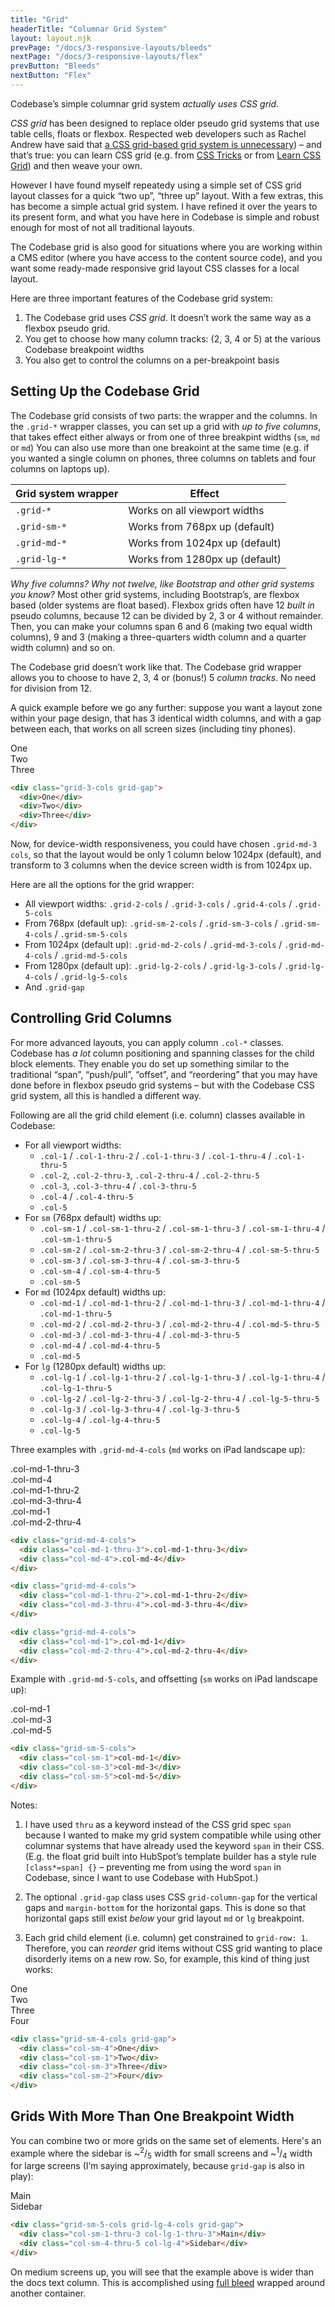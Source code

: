 ```yaml
---
title: "Grid"
headerTitle: "Columnar Grid System"
layout: layout.njk
prevPage: "/docs/3-responsive-layouts/bleeds"
nextPage: "/docs/3-responsive-layouts/flex"
prevButton: "Bleeds"
nextButton: "Flex"
---
```


<p class="t-lg t-thin">Codebase’s simple columnar grid system <em>actually uses CSS grid</em>.</p>

_CSS grid_ has been designed to replace older pseudo grid systems that use table cells, floats or flexbox. Respected web developers such as Rachel Andrew have said that [a CSS grid-based grid system is unnecessary](https://rachelandrew.co.uk/archives/2017/07/01/you-do-not-need-a-css-grid-based-grid-system/)) – and that’s true: you can learn CSS grid (e.g. from [CSS Tricks](https://css-tricks.com/snippets/css/complete-guide-grid/) or from [Learn CSS Grid](https://learncssgrid.com/)) and then weave your own.

However I have found myself repeatedy using a simple set of CSS grid layout classes for a quick “two up”, “three up” layout. With a few extras, this has become a simple actual grid system. I have refined it over the years to its present form, and what you have here in Codebase is simple and robust enough for most of not all traditional layouts.

The Codebase grid is also good for situations where you are working within a CMS editor (where you have access to the content source code), and you want some ready-made responsive grid layout CSS classes for a local layout.

Here are three important features of the Codebase grid system:

1. The Codebase grid uses _CSS grid_. It doesn’t work the same way as a flexbox pseudo grid.
2. You get to choose how many column tracks: (2, 3, 4 or 5) at the various Codebase breakpoint widths
3. You also get to control the columns on a per-breakpoint basis

## Setting Up the Codebase Grid

The Codebase grid consists of two parts: the wrapper and the columns. In the `.grid-*` wrapper classes, you can set up a grid with _up to five columns_, that takes effect either always or from one of three breakpint widths (`sm`, `md` or `md`) You can also use more than one breakoint at the same time (e.g. if you wanted a single column on phones, three columns on tablets and four columns on laptops up).

<table class="table">
  <thead>
    <tr>
      <th>Grid system wrapper</th>
      <th>Effect</th>
    </tr>
  </thead>
  <tbody>
    <tr>
      <td><code>.grid-*</code></td>
      <td>Works on all viewport widths</td>
    </tr>
    <tr>
      <td><code>.grid-sm-*</code></td>
      <td>Works from 768px up (default)</td>
    </tr>
    <tr>
      <td><code>.grid-md-*</code></td>
      <td>Works from 1024px up (default)</td>
    </tr>
    <tr>
      <td><code>.grid-lg-*</code></td>
      <td>Works from 1280px up (default)</td>
    </tr>
  </tbody>
</table>

_Why five columns? Why not twelve, like Bootstrap and other grid systems you know?_ Most other grid systems, including Bootstrap’s, are flexbox based (older systems are float based). Flexbox grids often have 12 _built in_ pseudo columns, because 12 can be divided by 2, 3 or 4 without remainder. Then, you can make your columns span 6 and 6 (making two equal width columns), 9 and 3 (making a three-quarters width column and a quarter width column) and so on.

The Codebase grid doesn’t work like that. The Codebase grid wrapper allows you to choose to have 2, 3, 4 or (bonus!) 5 _column tracks_. No need for division from 12.

A quick example before we go any further: suppose you want a layout zone within your page design, that has 3 identical width columns, and with a gap between each, that works on all screen sizes (including tiny phones).

<div class="grid-3-cols grid-gap my-6">
  <div class="b-thick b-color-success rounded p-1 t-heavy t-color-success">One</div>
  <div class="b-thick b-color-success rounded p-1 t-heavy t-color-success">Two</div>
  <div class="b-thick b-color-success rounded p-1 t-heavy t-color-success">Three</div>
</div>

```html
<div class="grid-3-cols grid-gap">
  <div>One</div>
  <div>Two</div>
  <div>Three</div>
</div>
```

Now, for device-width responsiveness, you could have chosen `.grid-md-3 cols`, so that the layout would be only 1 column below 1024px (default), and transform to 3 columns when the device screen width is from 1024px up.

Here are all the options for the grid wrapper:

* All viewport widths: `.grid-2-cols` / `.grid-3-cols` / `.grid-4-cols` / `.grid-5-cols`
* From 768px (default up): `.grid-sm-2-cols` / `.grid-sm-3-cols` / `.grid-sm-4-cols` / `.grid-sm-5-cols`
* From 1024px (default up): `.grid-md-2-cols` / `.grid-md-3-cols` / `.grid-md-4-cols` / `.grid-md-5-cols`
* From 1280px (default up): `.grid-lg-2-cols` / `.grid-lg-3-cols` / `.grid-lg-4-cols` / `.grid-lg-5-cols`
* And `.grid-gap`

## Controlling Grid Columns

For more advanced layouts, you can apply column `.col-*` classes. Codebase has _a lot_ column positioning and spanning classes for the child block elements. They enable you do set up something similar to the traditional “span”, “push/pull”, “offset”, and “reordering” that you may have done before in flexbox pseudo grid systems – but with the Codebase CSS grid system, all this is handled a different way.

Following are all the grid child element (i.e. column) classes available in Codebase:

* For all viewport widths:
    * `.col-1` / `.col-1-thru-2` / `.col-1-thru-3` / `.col-1-thru-4` / `.col-1-thru-5`
    * `.col-2`, `.col-2-thru-3`, `.col-2-thru-4` / `.col-2-thru-5`
    * `.col-3`, `.col-3-thru-4` / `.col-3-thru-5`
    * `.col-4` / `.col-4-thru-5`
    * `.col-5`
* For `sm` (768px default) widths up:
    * `.col-sm-1` / `.col-sm-1-thru-2` / `.col-sm-1-thru-3` / `.col-sm-1-thru-4` / `.col-sm-1-thru-5`
    * `.col-sm-2` / `.col-sm-2-thru-3` / `.col-sm-2-thru-4` / `.col-sm-5-thru-5`
    * `.col-sm-3` / `.col-sm-3-thru-4` / `.col-sm-3-thru-5`
    * `.col-sm-4` / `.col-sm-4-thru-5`
    * `.col-sm-5`
* For `md` (1024px default) widths up:
    * `.col-md-1` / `.col-md-1-thru-2` / `.col-md-1-thru-3` / `.col-md-1-thru-4` / `.col-md-1-thru-5`
    * `.col-md-2` / `.col-md-2-thru-3` / `.col-md-2-thru-4` / `.col-md-5-thru-5`
    * `.col-md-3` / `.col-md-3-thru-4` / `.col-md-3-thru-5`
    * `.col-md-4` / `.col-md-4-thru-5`
    * `.col-md-5`
* For `lg` (1280px default) widths up:
    * `.col-lg-1` / `.col-lg-1-thru-2` / `.col-lg-1-thru-3` / `.col-lg-1-thru-4` / `.col-lg-1-thru-5`
    * `.col-lg-2` / `.col-lg-2-thru-3` / `.col-lg-2-thru-4` / `.col-lg-5-thru-5`
    * `.col-lg-3` / `.col-lg-3-thru-4` / `.col-lg-3-thru-5`
    * `.col-lg-4` / `.col-lg-4-thru-5`
    * `.col-lg-5`

Three examples with `.grid-md-4-cols` (`md` works on iPad landscape up):

<div class="grid-md-4-cols my-3">
  <div class="col-md-1-thru-3 b-dashed p-1">.col-md-1-thru-3</div>
  <div class="col-md-4 b-dashed p-1">.col-md-4</div>
</div>
<div class="grid-md-4-cols mb-3">
  <div class="col-md-1-thru-2 b-dashed p-1">.col-md-1-thru-2</div>
  <div class="col-md-3-thru-4 b-dashed p-1">.col-md-3-thru-4</div>
</div>
<div class="grid-md-4-cols mb-6">
  <div class="col-md-1 b-dashed p-1">.col-md-1</div>
  <div class="col-md-2-thru-4 b-dashed p-1">.col-md-2-thru-4</div>
</div>

```html
<div class="grid-md-4-cols">
  <div class="col-md-1-thru-3">.col-md-1-thru-3</div>
  <div class="col-md-4">.col-md-4</div>
</div>

<div class="grid-md-4-cols">
  <div class="col-md-1-thru-2">.col-md-1-thru-2</div>
  <div class="col-md-3-thru-4">.col-md-3-thru-4</div>
</div>

<div class="grid-md-4-cols">
  <div class="col-md-1">.col-md-1</div>
  <div class="col-md-2-thru-4">.col-md-2-thru-4</div>
</div>
```

Example with `.grid-md-5-cols`, and offsetting (`sm` works on iPad landscape up):

<div class="grid-sm-5-cols my-6 pb-3">
  <div class="col-sm-1  b-thick b-color-success rounded p-1 t-heavy t-color-success">.col-md-1</div>
  <div class="col-sm-3  b-thick b-color-success rounded p-1 t-heavy t-color-success">.col-md-3</div>
  <div class="col-sm-5  b-thick b-color-success rounded p-1 t-heavy t-color-success">.col-md-5</div>
</div>

```html
<div class="grid-sm-5-cols">
  <div class="col-sm-1">col-md-1</div>
  <div class="col-sm-3">col-md-3</div>
  <div class="col-sm-5">col-md-5</div>
</div>
```

Notes:

1. I have used `thru` as a keyword instead of the CSS grid spec `span` because I wanted to make my grid system compatible while using other columnar systems that have already used the keyword `span` in their CSS. (E.g. the float grid built into HubSpot’s template builder has a style rule `[class*=span] {}` – preventing me from using the word `span` in Codebase, since I want to use Codebase with HubSpot.)

2. The optional `.grid-gap` class uses CSS `grid-column-gap` for the vertical gaps and `margin-bottom` for the horizontal gaps. This is done so that horizontal gaps still exist _below_ your grid layout `md` or `lg` breakpoint.

3. Each grid child element (i.e. column) get constrained to `grid-row: 1`. Therefore, you can _reorder_ grid items without CSS grid wanting to place disorderly items on a new row. So, for example, this kind of thing just works:

<div class="grid-sm-4-cols grid-gap my-6">
  <div class="col-sm-4  b-thick b-color-success rounded p-1 t-heavy t-color-success">One</div>
  <div class="col-sm-1  b-thick b-color-success rounded p-1 t-heavy t-color-success">Two</div>
  <div class="col-sm-3  b-thick b-color-success rounded p-1 t-heavy t-color-success">Three</div>
  <div class="col-sm-2  b-thick b-color-success rounded p-1 t-heavy t-color-success">Four</div>
</div>

```html
<div class="grid-sm-4-cols grid-gap">
  <div class="col-sm-4">One</div>
  <div class="col-sm-1">Two</div>
  <div class="col-sm-3">Three</div>
  <div class="col-sm-2">Four</div>
</div>
```

## Grids With More Than One Breakpoint Width

You can combine two or more grids on the same set of elements. Here's an example where the sidebar is ~<sup>2</sup>/<sub>5</sub> width for small screens and ~<sup>1</sup>/<sub>4</sub> width for large screens (I’m saying approximately, because `grid-gap` is also in play):

<div class="full-bleed my-6">
<div class="container container-lg">
  <div class="grid-sm-5-cols grid-lg-4-cols grid-gap">
    <div class="col-sm-1-thru-3 col-lg-1-thru-3 b-thick b-color-success rounded p-1 t-heavy t-color-success">Main</div>
    <div class="col-sm-4-thru-5 col-lg-4 b-thick b-color-success rounded p-1 t-heavy t-color-success">Sidebar</div>
  </div>
</div>
</div>

```html
<div class="grid-sm-5-cols grid-lg-4-cols grid-gap">
  <div class="col-sm-1-thru-3 col-lg-1-thru-3">Main</div>
  <div class="col-sm-4-thru-5 col-lg-4">Sidebar</div>
</div>
```

On medium screens up, you will see that the example above is wider than the docs text column. This is accomplished using [full bleed](/docs/3-responsive-layouts/bleeds) wrapped around another container.